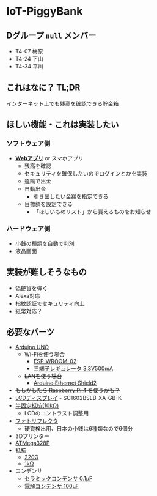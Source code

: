 # IoT-PiggyBank

## Dグループ `null` メンバー
- T4-07 梅原
- T4-24 下山
- T4-34 平川 

## これはなに？ TL;DR
インターネット上でも残高を確認できる貯金箱

## ほしい機能・これは実装したい

### ソフトウェア側
- [**Webアプリ**](https://iot-piggybank.deno.dev/) or スマホアプリ
    - 残高を確認
    - セキュリティを確保したいのでログインとかを実装
    - 遠隔で出金
    - 自動出金
        - 引き出したい金額を指定できる
    - 目標額を設定できる
        - 「ほしいものリスト」から買えるものをお知らせ

### ハードウェア側
- 小銭の種類を自動で判別
- 液晶画面

## 実装が難しそうなもの
- 偽硬貨を弾く
- Alexa対応
- 指紋認証でセキュリティ向上
- 紙幣対応？

## 必要なパーツ
- [Arduino UNO](https://akizukidenshi.com/catalog/g/gM-07385/)
    - Wi-Fiを使う場合
        - [ESP-WROOM-02](https://akizukidenshi.com/catalog/g/gK-09758/)
        - [三端子レギュレータ 3.3V500mA](https://akizukidenshi.com/catalog/g/gI-00432/)
    - ~~LANを使う場合~~
        - ~~[Arduino Ethernet Shield2](https://akizukidenshi.com/catalog/g/gM-14380/)~~
- ~~もしかしたら [Raspberry Pi 4](https://akizukidenshi.com/catalog/g/gM-16834/) を使うかも？~~
- [LCDディスプレイ](https://akizukidenshi.com/catalog/g/gP-00038/) - SC1602BSLB-XA-GB-K
- [半固定抵抗(10kΩ)](https://akizukidenshi.com/catalog/g/gP-08012/)
    - LCDのコントラスト調整用
- [フォトリフレクタ](https://akizukidenshi.com/catalog/g/gP-04500/)
    - 硬貨検出用、日本の小銭は6種類なので6個分
- 3Dプリンター
- [ATMega328P](https://akizukidenshi.com/catalog/g/gI-03142/)
- 抵抗
  - [220Ω](https://akizukidenshi.com/catalog/g/gR-25221/)
  - [1kΩ](https://akizukidenshi.com/catalog/g/gR-25102/)
- コンデンサ
  - [セラミックコンデンサ 0.1μF](https://akizukidenshi.com/catalog/g/gP-10147/)
  - [電解コンデンサ 100μF](https://akizukidenshi.com/catalog/g/gP-02724/)
